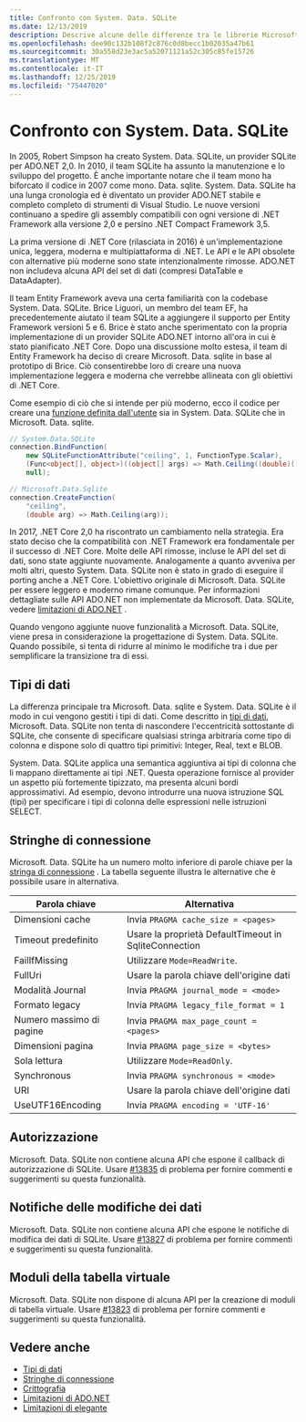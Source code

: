 ```yaml
---
title: Confronto con System. Data. SQLite
ms.date: 12/13/2019
description: Descrive alcune delle differenze tra le librerie Microsoft. Data. sqlite e System. Data. SQLite.
ms.openlocfilehash: dee90c132b108f2c876c0d8becc1b02035a47b61
ms.sourcegitcommit: 30a558d23e3ac5a52071121a52c305c85fe15726
ms.translationtype: MT
ms.contentlocale: it-IT
ms.lasthandoff: 12/25/2019
ms.locfileid: "75447020"
---
```

# <a name="comparison-to-systemdatasqlite"></a>Confronto con System. Data. SQLite

In 2005, Robert Simpson ha creato System. Data. SQLite, un provider SQLite per ADO.NET 2,0. In 2010, il team SQLite ha assunto la manutenzione e lo sviluppo del progetto. È anche importante notare che il team mono ha biforcato il codice in 2007 come mono. Data. sqlite. System. Data. SQLite ha una lunga cronologia ed è diventato un provider ADO.NET stabile e completo completo di strumenti di Visual Studio. Le nuove versioni continuano a spedire gli assembly compatibili con ogni versione di .NET Framework alla versione 2,0 e persino .NET Compact Framework 3,5.

La prima versione di .NET Core (rilasciata in 2016) è un'implementazione unica, leggera, moderna e multipiattaforma di .NET. Le API e le API obsolete con alternative più moderne sono state intenzionalmente rimosse. ADO.NET non includeva alcuna API del set di dati (compresi DataTable e DataAdapter).

Il team Entity Framework aveva una certa familiarità con la codebase System. Data. SQLite. Brice Liguori, un membro del team EF, ha precedentemente aiutato il team SQLite a aggiungere il supporto per Entity Framework versioni 5 e 6. Brice è stato anche sperimentato con la propria implementazione di un provider SQLite ADO.NET intorno all'ora in cui è stato pianificato .NET Core. Dopo una discussione molto estesa, il team di Entity Framework ha deciso di creare Microsoft. Data. sqlite in base al prototipo di Brice. Ciò consentirebbe loro di creare una nuova implementazione leggera e moderna che verrebbe allineata con gli obiettivi di .NET Core.

Come esempio di ciò che si intende per più moderno, ecco il codice per creare una [funzione definita dall'utente](user-defined-functions.md) sia in System. Data. SQLite che in Microsoft. Data. sqlite.

```csharp
// System.Data.SQLite
connection.BindFunction(
    new SQLiteFunctionAttribute("ceiling", 1, FunctionType.Scalar),
    (Func<object[], object>)((object[] args) => Math.Ceiling((double)((object[])args[1])[0])),
    null);

// Microsoft.Data.Sqlite
connection.CreateFunction(
    "ceiling",
    (double arg) => Math.Ceiling(arg));
```

In 2017, .NET Core 2,0 ha riscontrato un cambiamento nella strategia. Era stato deciso che la compatibilità con .NET Framework era fondamentale per il successo di .NET Core. Molte delle API rimosse, incluse le API del set di dati, sono state aggiunte nuovamente. Analogamente a quanto avveniva per molti altri, questo System. Data. SQLite non è stato in grado di eseguire il porting anche a .NET Core. L'obiettivo originale di Microsoft. Data. SQLite per essere leggero e moderno rimane comunque. Per informazioni dettagliate sulle API ADO.NET non implementate da Microsoft. Data. SQLite, vedere [limitazioni di ADO.NET](adonet-limitations.md) .

Quando vengono aggiunte nuove funzionalità a Microsoft. Data. SQLite, viene presa in considerazione la progettazione di System. Data. SQLite. Quando possibile, si tenta di ridurre al minimo le modifiche tra i due per semplificare la transizione tra di essi.

## <a name="data-types"></a>Tipi di dati

La differenza principale tra Microsoft. Data. sqlite e System. Data. SQLite è il modo in cui vengono gestiti i tipi di dati. Come descritto in [tipi di dati](types.md), Microsoft. Data. SQLite non tenta di nascondere l'eccentricità sottostante di SQLite, che consente di specificare qualsiasi stringa arbitraria come tipo di colonna e dispone solo di quattro tipi primitivi: Integer, Real, text e BLOB.

System. Data. SQLite applica una semantica aggiuntiva ai tipi di colonna che li mappano direttamente ai tipi .NET. Questa operazione fornisce al provider un aspetto più fortemente tipizzato, ma presenta alcuni bordi approssimativi. Ad esempio, devono introdurre una nuova istruzione SQL (tipi) per specificare i tipi di colonna delle espressioni nelle istruzioni SELECT.

## <a name="connection-strings"></a>Stringhe di connessione

Microsoft. Data. SQLite ha un numero molto inferiore di parole chiave per la [stringa di connessione](connection-strings.md) . La tabella seguente illustra le alternative che è possibile usare in alternativa.

| Parola chiave          | Alternativa                                         |
| ---------------- | --------------------------------------------------- |
| Dimensioni cache       | Invia `PRAGMA cache_size = <pages>`                  |
| Timeout predefinito  | Usare la proprietà DefaultTimeout in SqliteConnection |
| FailIfMissing    | Utilizzare `Mode=ReadWrite`.                                |
| FullUri          | Usare la parola chiave dell'origine dati                         |
| Modalità Journal     | Invia `PRAGMA journal_mode = <mode>`                 |
| Formato legacy    | Invia `PRAGMA legacy_file_format = 1`                |
| Numero massimo di pagine   | Invia `PRAGMA max_page_count = <pages>`              |
| Dimensioni pagina        | Invia `PRAGMA page_size = <bytes>`                   |
| Sola lettura        | Utilizzare `Mode=ReadOnly`.                                 |
| Synchronous      | Invia `PRAGMA synchronous = <mode>`                  |
| URI              | Usare la parola chiave dell'origine dati                         |
| UseUTF16Encoding | Invia `PRAGMA encoding = 'UTF-16'`                   |

## <a name="authorization"></a>Autorizzazione

Microsoft. Data. SQLite non contiene alcuna API che espone il callback di autorizzazione di SQLite. Usare [#13835](https://github.com/aspnet/EntityFrameworkCore/issues/13835) di problema per fornire commenti e suggerimenti su questa funzionalità.

## <a name="data-change-notifications"></a>Notifiche delle modifiche dei dati

Microsoft. Data. SQLite non contiene alcuna API che espone le notifiche di modifica dei dati di SQLite. Usare [#13827](https://github.com/aspnet/EntityFrameworkCore/issues/13827) di problema per fornire commenti e suggerimenti su questa funzionalità.

## <a name="virtual-table-modules"></a>Moduli della tabella virtuale

Microsoft. Data. SQLite non dispone di alcuna API per la creazione di moduli di tabella virtuale. Usare [#13823](https://github.com/aspnet/EntityFrameworkCore/issues/13823) di problema per fornire commenti e suggerimenti su questa funzionalità.

## <a name="see-also"></a>Vedere anche

* [Tipi di dati](types.md)
* [Stringhe di connessione](connection-strings.md)
* [Crittografia](encryption.md)
* [Limitazioni di ADO.NET](adonet-limitations.md)
* [Limitazioni di elegante](dapper-limitations.md)
